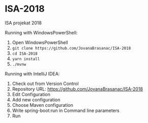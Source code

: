 # ISA-2018
ISA projekat 2018

Running with WindowsPowerShell:

1. Open WindowsPowerShell
2. ```git clone https://github.com/JovanaBrasanac/ISA-2018 ```
3. ```cd ISA-2018 ```
4. ```yarn install```
5. ```./mvnw```

Running with IntelliJ IDEA:

1. Check out from Version Control
2. Repository URL: https://github.com/JovanaBrasanac/ISA-2018
3. Edit Configuration
4. Add new configuration
5. Choose Maven configuration
6. Write spring-boot:run in Command line parameters
7. Run
